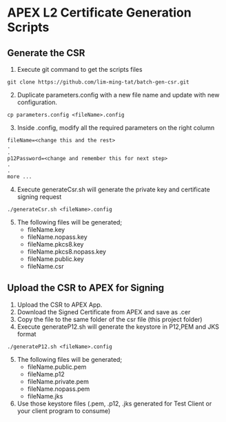 # APEX L2 Certificate Generation Scripts

## Generate the CSR
1. Execute git command to get the scripts files
```text
git clone https://github.com/lim-ming-tat/batch-gen-csr.git
```
2. Duplicate parameters.config with a new file name and update with new configuration.
```text
cp parameters.config <fileName>.config
```
3. Inside <fileName>.config, modify all the required parameters on the right column
```text
fileName=<change this and the rest>
.
.
p12Password=<change and remember this for next step>
.
.
more ...
```
4. Execute generateCsr.sh will generate the private key and certificate signing request
```text
./generateCsr.sh <fileName>.config
```
5. The following files will be generated;
    - fileName.key
    - fileName.nopass.key
    - fileName.pkcs8.key
    - fileName.pkcs8.nopass.key
    - fileName.public.key
    - fileName.csr

## Upload the CSR to APEX for Signing
1. Upload the CSR to APEX App.
2. Download the Signed Certificate from APEX and save as <fileName>.cer
3. Copy the file to the same folder of the csr file (this project folder)
4. Execute generateP12.sh will generate the keystore in P12,PEM and JKS format
```text
./generateP12.sh <fileName>.config
```
5. The following files will be generated;
    - fileName.public.pem
    - fileName.p12
    - fileName.private.pem
    - fileName.nopass.pem
    - fileName.jks
6. Use those keystore files (.pem, .p12, .jks generated for Test Client or your client program to consume)
